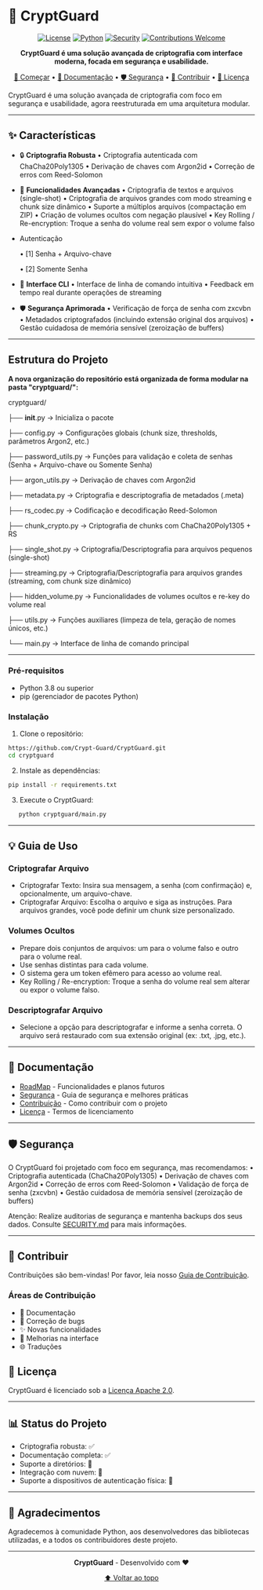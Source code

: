 # 🔐 CryptGuard

<div align="center">

[![License](https://img.shields.io/badge/license-Apache%202.0-blue.svg)](LICENSE)
[![Python](https://img.shields.io/badge/python-3.8%2B-blue)](https://www.python.org/downloads/)
[![Security](https://img.shields.io/badge/security-audited-green.svg)](SECURITY.md)
[![Contributions Welcome](https://img.shields.io/badge/contributions-welcome-brightgreen.svg)](CONTRIBUTING.md)

**CryptGuard é uma solução avançada de criptografia com interface moderna, focada em segurança e usabilidade.**

[🚀 Começar](#-início-rápido) •
[📖 Documentação](#-documentação) •
[🛡️ Segurança](#%EF%B8%8F-segurança) •
[🤝 Contribuir](#-contribuir) •
[📜 Licença](#-licença)

</div>

CryptGuard é uma solução avançada de criptografia com foco em segurança e usabilidade, agora reestruturada em uma arquitetura modular.

--------------------------------------------------------------------------------
## ✨ Características

- 🔒 **Criptografia Robusta**
  • Criptografia autenticada com ChaCha20Poly1305
  • Derivação de chaves com Argon2id
  • Correção de erros com Reed-Solomon

- 🎯 **Funcionalidades Avançadas**
  • Criptografia de textos e arquivos (single-shot)
  • Criptografia de arquivos grandes com modo streaming e chunk size dinâmico
  • Suporte a múltiplos arquivos (compactação em ZIP)
  • Criação de volumes ocultos com negação plausível
  • Key Rolling / Re-encryption: Troque a senha do volume real sem expor o volume falso

- Autenticação

  • [1] Senha + Arquivo-chave

  • [2] Somente Senha

- 💫 **Interface CLI**
  • Interface de linha de comando intuitiva
  • Feedback em tempo real durante operações de streaming

- 🛡️ **Segurança Aprimorada**
  • Verificação de força de senha com zxcvbn
  • Metadados criptografados (incluindo extensão original dos arquivos)
  • Gestão cuidadosa de memória sensível (zeroização de buffers)

--------------------------------------------------------------------------------

## Estrutura do Projeto

**A nova organização do repositório está organizada de forma modular na pasta "cryptguard/":**

cryptguard/

├── __init__.py             -> Inicializa o pacote

├── config.py               -> Configurações globais (chunk size, thresholds, parâmetros Argon2, etc.)

├── password_utils.py       -> Funções para validação e coleta de senhas (Senha + Arquivo-chave ou Somente Senha)

├── argon_utils.py          -> Derivação de chaves com Argon2id

├── metadata.py             -> Criptografia e descriptografia de metadados (.meta)

├── rs_codec.py             -> Codificação e decodificação Reed-Solomon

├── chunk_crypto.py         -> Criptografia de chunks com ChaCha20Poly1305 + RS

├── single_shot.py          -> Criptografia/Descriptografia para arquivos pequenos (single-shot)

├── streaming.py            -> Criptografia/Descriptografia para arquivos grandes (streaming, com chunk size dinâmico)

├── hidden_volume.py        -> Funcionalidades de volumes ocultos e re-key do volume real

├── utils.py                -> Funções auxiliares (limpeza de tela, geração de nomes únicos, etc.)

└── main.py                 -> Interface de linha de comando principal

--------------------------------------------------------------------------------
### Pré-requisitos

- Python 3.8 ou superior
- pip (gerenciador de pacotes Python)

### Instalação

1. Clone o repositório:
```bash
https://github.com/Crypt-Guard/CryptGuard.git
cd cryptguard
```

2. Instale as dependências:
```bash
pip install -r requirements.txt
```

3. Execute o CryptGuard:
```bash
   python cryptguard/main.py
```
--------------------------------------------------------------------------------
## 💡 Guia de Uso

### Criptografar Arquivo
  - Criptografar Texto: Insira sua mensagem, a senha (com confirmação) e, opcionalmente, um arquivo-chave.
  - Criptografar Arquivo: Escolha o arquivo e siga as instruções. Para arquivos grandes, você pode definir um chunk size personalizado.

### Volumes Ocultos
  - Prepare dois conjuntos de arquivos: um para o volume falso e outro para o volume real.
  - Use senhas distintas para cada volume.
  - O sistema gera um token efêmero para acesso ao volume real.
  - Key Rolling / Re-encryption: Troque a senha do volume real sem alterar ou expor o volume falso.

### Descriptografar Arquivo
  - Selecione a opção para descriptografar e informe a senha correta. O arquivo será restaurado com sua extensão original (ex: .txt, .jpg, etc.).

--------------------------------------------------------------------------------
## 📖 Documentação

- [RoadMap](ROADMAP.md) - Funcionalidades e planos futuros
- [Segurança](SECURITY.md) - Guia de segurança e melhores práticas
- [Contribuição](CONTRIBUTING.md) - Como contribuir com o projeto
- [Licença](LICENSE) - Termos de licenciamento

--------------------------------------------------------------------------------
## 🛡️ Segurança

O CryptGuard foi projetado com foco em segurança, mas recomendamos:
  • Criptografia autenticada (ChaCha20Poly1305)
  • Derivação de chaves com Argon2id
  • Correção de erros com Reed-Solomon
  • Validação de força de senha (zxcvbn)
  • Gestão cuidadosa de memória sensível (zeroização de buffers)

Atenção: Realize auditorias de segurança e mantenha backups dos seus dados.
Consulte [SECURITY.md](SECURITY.md) para mais informações.

--------------------------------------------------------------------------------
## 🤝 Contribuir

Contribuições são bem-vindas! Por favor, leia nosso [Guia de Contribuição](CONTRIBUTING.md).

### Áreas de Contribuição

- 📝 Documentação
- 🐛 Correção de bugs
- ✨ Novas funcionalidades
- 🎨 Melhorias na interface
- 🌐 Traduções

## 📜 Licença

CryptGuard é licenciado sob a [Licença Apache 2.0](LICENSE).

--------------------------------------------------------------------------------

## 📊 Status do Projeto

  - Criptografia robusta: ✅
  - Documentação completa: ✅
  - Suporte a diretórios: 🚧
  - Integração com nuvem: 🚧
  - Suporte a dispositivos de autenticação física: 🚧

--------------------------------------------------------------------------------

## 🙏 Agradecimentos

Agradecemos à comunidade Python, aos desenvolvedores das bibliotecas utilizadas, e a todos os contribuidores deste projeto.

--------------------------------------------------------------------------------
<div align="center">

**CryptGuard** - Desenvolvido com ❤️

[⬆ Voltar ao topo](#-cryptguard)

</div>
